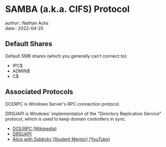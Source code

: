 # SAMBA (a.k.a. CIFS) Protocol

author:: Nathan Acks  
date:: 2022-04-25

## Default Shares

Default SMB shares (which you generally can't connect to):

* IPC$
* ADMIN$
* C$

## Associated Protocols

DCERPC is Windows Server's RPC connection protocol.

DRSUAPI is Windows' implementation of the "Directory Replication Service" protocol, which is used to keep domain controllers in sync.

* [DCE/RPC (Wikipedia)](https://en.wikipedia.org/wiki/DCE/RPC)
* [DRSUAPI](https://wiki.samba.org/index.php/DRSUAPI)
* [Alice with Siddicky (Student Mentor) (YouTube)](https://www.youtube.com/watch?v=Zma6Mk5bEI8)
